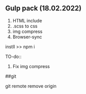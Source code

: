 ## Gulp pack   (18.02.2022)

1. HTML include
2. .scss to css
3. img compress
4. Browser-sync


instll >>  npm i


TO-do::

1. Fix img compress

##git

git remote remove origin
